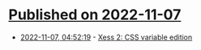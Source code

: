 # [Published on 2022-11-07](index.md)

* [2022-11-07, 04:52:19](https://lobste.rs/s/uck2iw/xess_2_css_variable_edition) - [Xess 2: CSS variable edition](https://xeiaso.net/blog/xess-css-variables)
